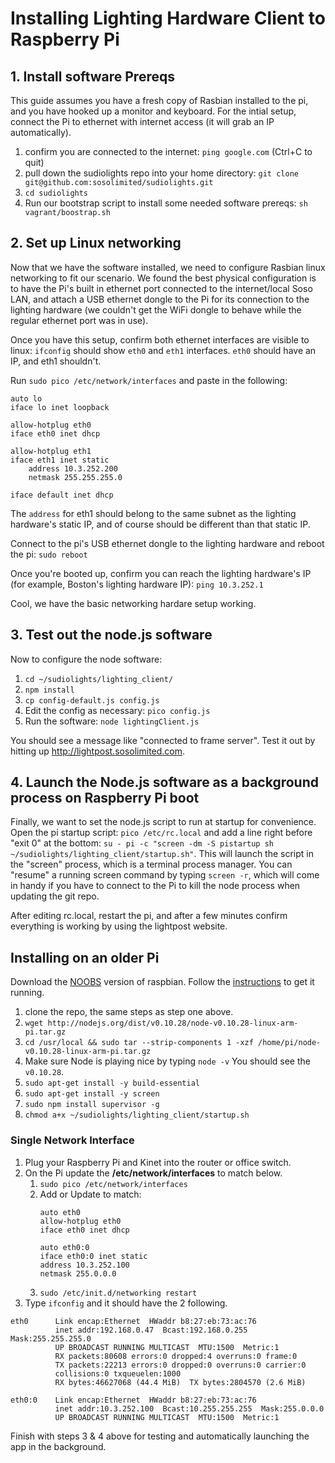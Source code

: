 # Installing Lighting Hardware Client to Raspberry Pi

## 1. Install software Prereqs

This guide assumes you have a fresh copy of Rasbian installed to the pi, and you have hooked up a monitor and keyboard. For the intial setup, connect the Pi to ethernet with internet access (it will grab an IP automatically).

1. confirm you are connected to the internet: `ping google.com` (Ctrl+C to quit)
2. pull down the sudiolights repo into your home directory: `git clone git@github.com:sosolimited/sudiolights.git`
3. `cd sudiolights`
4. Run our bootstrap script to install some needed software prereqs: `sh vagrant/boostrap.sh`

## 2. Set up Linux networking

Now that we have the software installed, we need to configure Rasbian linux networking to fit our scenario. We found the best physical configuration is to have the Pi's built in ethernet port connected to the internet/local Soso LAN, and attach a USB ethernet dongle to the Pi for its connection to the lighting hardware (we couldn't get the WiFi dongle to behave while the regular ethernet port was in use).

Once you have this setup, confirm both ethernet interfaces are visible to linux: `ifconfig` should show `eth0` and `eth1` interfaces. `eth0` should have an IP, and eth1 shouldn't.

Run `sudo pico /etc/network/interfaces` and paste in the following:

```
auto lo
iface lo inet loopback

allow-hotplug eth0
iface eth0 inet dhcp

allow-hotplug eth1
iface eth1 inet static
    address 10.3.252.200
    netmask 255.255.255.0

iface default inet dhcp

```

The `address` for eth1 should belong to the same subnet as the lighting hardware's static IP, and of course should be different than that static IP.

Connect to the pi's USB ethernet dongle to the lighting hardware and reboot the pi: `sudo reboot`

Once you're booted up, confirm you can reach the lighting hardware's IP (for example, Boston's lighting hardware IP): `ping 10.3.252.1`

Cool, we have the basic networking hardare setup working.

## 3. Test out the node.js software

Now to configure the node software:

1. `cd ~/sudiolights/lighting_client/`
2. `npm install`
3. `cp config-default.js config.js`
4. Edit the config as necessary: `pico config.js`
5. Run the software: `node lightingClient.js`

You should see a message like "connected to frame server". Test it out by hitting up http://lightpost.sosolimited.com.

## 4. Launch the Node.js software as a background process on Raspberry Pi boot

Finally, we want to set the node.js script to run at startup for convenience. Open the pi startup script: `pico /etc/rc.local` and add a line right before "exit 0" at the bottom: `su - pi -c "screen -dm -S pistartup sh ~/sudiolights/lighting_client/startup.sh"`. This will launch the script in the "screen" process, which is a terminal process manager. You can "resume" a running screen command by typing `screen -r`, which will come in handy if you have to connect to the Pi to kill the node process when updating the git repo.

After editing rc.local, restart the pi, and after a few minutes confirm everything is working by using the lightpost website.

## Installing on an older Pi

Download the [NOOBS](https://www.raspberrypi.org/downloads/) version of raspbian. Follow the [instructions](https://www.raspberrypi.org/help/noobs-setup/) to get it running.

1. clone the repo, the same steps as step one above.
2. `wget http://nodejs.org/dist/v0.10.28/node-v0.10.28-linux-arm-pi.tar.gz`
3. `cd /usr/local && sudo tar --strip-components 1 -xzf /home/pi/node-v0.10.28-linux-arm-pi.tar.gz`
4. Make sure Node is playing nice by typing `node -v`  You should see the `v0.10.28`.
5. `sudo apt-get install -y build-essential`
6. `sudo apt-get install -y screen`
7. `sudo npm install supervisor -g`
8. `chmod a+x ~/sudiolights/lighting_client/startup.sh`

### Single Network Interface

1. Plug your Raspberry Pi and Kinet into the router or office switch.
2. On the Pi update the **/etc/network/interfaces** to match below.
	1. `sudo pico /etc/network/interfaces`
	2. Add or Update to match:
		```
		auto eth0
		allow-hotplug eth0
		iface eth0 inet dhcp

		auto eth0:0
		iface eth0:0 inet static
		address 10.3.252.100
		netmask 255.0.0.0
		```
	3. `sudo /etc/init.d/networking restart`
3. Type `ifconfig` and it should have the 2 following.
```
eth0      Link encap:Ethernet  HWaddr b8:27:eb:73:ac:76
          inet addr:192.168.0.47  Bcast:192.168.0.255  Mask:255.255.255.0
          UP BROADCAST RUNNING MULTICAST  MTU:1500  Metric:1
          RX packets:80608 errors:0 dropped:4 overruns:0 frame:0
          TX packets:22213 errors:0 dropped:0 overruns:0 carrier:0
          collisions:0 txqueuelen:1000
          RX bytes:46627068 (44.4 MiB)  TX bytes:2804570 (2.6 MiB)

eth0:0    Link encap:Ethernet  HWaddr b8:27:eb:73:ac:76
          inet addr:10.3.252.100  Bcast:10.255.255.255  Mask:255.0.0.0
          UP BROADCAST RUNNING MULTICAST  MTU:1500  Metric:1
```

Finish with steps 3 & 4 above for testing and automatically launching the app in the background.